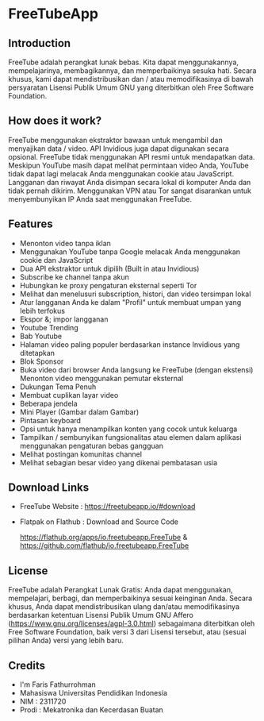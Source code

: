 # FreeTubeApp
## Introduction

FreeTube adalah perangkat lunak bebas. Kita dapat menggunakannya, mempelajarinya, membagikannya, dan memperbaikinya sesuka hati. Secara khusus, kami dapat mendistribusikan dan / atau memodifikasinya di bawah persyaratan Lisensi Publik Umum GNU yang diterbitkan oleh Free Software Foundation.

## How does it work?

FreeTube menggunakan ekstraktor bawaan untuk mengambil dan menyajikan data / video. API Invidious juga dapat digunakan secara opsional. FreeTube tidak menggunakan API resmi untuk mendapatkan data. Meskipun YouTube masih dapat melihat permintaan video Anda, YouTube tidak dapat lagi melacak Anda menggunakan cookie atau JavaScript. Langganan dan riwayat Anda disimpan secara lokal di komputer Anda dan tidak pernah dikirim. Menggunakan VPN atau Tor sangat disarankan untuk menyembunyikan IP Anda saat menggunakan FreeTube.

## Features
- Menonton video tanpa iklan
- Menggunakan YouTube tanpa Google melacak Anda menggunakan cookie dan JavaScript
- Dua API ekstraktor untuk dipilih (Built in atau Invidious)
- Subscribe ke channel tanpa akun
- Hubungkan ke proxy pengaturan eksternal seperti Tor
- Melihat dan menelusuri subscription, histori, dan video tersimpan lokal
- Atur langganan Anda ke dalam "Profil" untuk membuat umpan yang lebih terfokus
- Ekspor &; impor langganan
- Youtube Trending
- Bab Youtube
- Halaman video paling populer berdasarkan instance Invidious yang ditetapkan
- Blok Sponsor
- Buka video dari browser Anda langsung ke FreeTube (dengan ekstensi)
Menonton video menggunakan pemutar eksternal
- Dukungan Tema Penuh
- Membuat cuplikan layar video
- Beberapa jendela
- Mini Player (Gambar dalam Gambar)
- Pintasan keyboard
- Opsi untuk hanya menampilkan konten yang cocok untuk keluarga
- Tampilkan / sembunyikan fungsionalitas atau elemen dalam aplikasi menggunakan pengaturan bebas gangguan
- Melihat postingan komunitas channel
- Melihat sebagian besar video yang dikenai pembatasan usia

## Download Links
- FreeTube Website :
https://freetubeapp.io/#download
- Flatpak on Flathub : Download and Source Code
  
  https://flathub.org/apps/io.freetubeapp.FreeTube
  &
  https://github.com/flathub/io.freetubeapp.FreeTube

## License
FreeTube adalah Perangkat Lunak Gratis: Anda dapat menggunakan, mempelajari, berbagi, dan memperbaikinya sesuai keinginan Anda. Secara khusus, Anda dapat mendistribusikan ulang dan/atau memodifikasinya berdasarkan ketentuan Lisensi Publik Umum GNU Affero (https://www.gnu.org/licenses/agpl-3.0.html) sebagaimana diterbitkan oleh Free Software Foundation, baik versi 3 dari Lisensi tersebut, atau (sesuai pilihan Anda) versi yang lebih baru.

## Credits
- I'm Faris Fathurrohman
- Mahasiswa Universitas Pendidikan Indonesia 
- NIM : 2311720
- Prodi : Mekatronika dan Kecerdasan Buatan 
<!---
FarisFathurrohman/FarisFathurrohman is a ✨ special ✨ repository because its `README.md` (this file) appears on your GitHub profile.
You can click the Preview link to take a look at your changes.
--->
